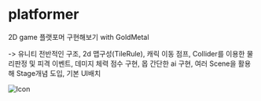# platformer
2D game 플랫포머 구현해보기 with GoldMetal

-> 유니티 전반적인 구조, 2d 맵구성(TileRule), 캐릭 이동 점프, Collider를 이용한 물리판정 및 피격 이벤트, 
데미지 체력 점수 구현, 몹 간단한 ai 구현, 여러 Scene을 활용해 Stage개념 도입, 기본 UI배치



![Icon](https://github.com/user-attachments/assets/ed22d0d1-12ce-4c7b-809b-398d29cc78c5)
